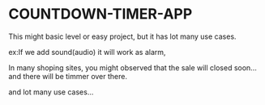 # COUNTDOWN-TIMER-APP
This might basic level or easy project, but it has lot many use cases.

ex:If we add sound(audio) it will work as alarm,

In many shoping sites, you might observed that the sale will closed soon... and there will be timmer over there.

and lot many use cases...

